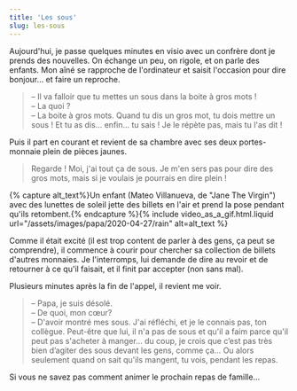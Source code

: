 ```yaml
---
title: 'Les sous'
slug: les-sous
---
```


Aujourd'hui, je passe quelques minutes en visio avec un confrère dont je prends
des nouvelles. On échange un peu, on rigole, et on parle des enfants. Mon aîné
se rapproche de l'ordinateur et saisit l'occasion pour dire bonjour… et faire un
reproche.

> – Il va falloir que tu mettes un sous dans la boite à gros mots !  
> – La quoi ?  
> – La boite à gros mots. Quand tu dis un gros mot, tu dois mettre un sous ! Et
> tu as dis… enfin… tu sais ! Je le répète pas, mais tu l'as dit !

Puis il part en courant et revient de sa chambre avec ses deux portes-monnaie
plein de pièces jaunes.

> Regarde ! Moi, j'ai tout ça de sous. Je m'en sers pas pour dire des gros mots,
> mais si je voulais je pourrais en dire plein !

{% capture alt_text%}Un enfant (Mateo Villanueva, de "Jane The Virgin") avec des
lunettes de soleil jette des billets en l'air et prend la pose pendant qu'ils
retombent.{% endcapture %}{% include video_as_a_gif.html.liquid
url="/assets/images/papa/2020-04-27/rain"
alt=alt_text
%}

Comme il était excité (il est trop content de parler à des gens, ça peut se
comprendre), il commence à courir pour chercher sa collection de billets
d'autres monnaies. Je l'interromps, lui demande de dire au revoir et de
retourner à ce qu'il faisait, et il finit par accepter (non sans mal).

Plusieurs minutes après la fin de l'appel, il revient me voir.

> – Papa, je suis désolé.  
> – De quoi, mon cœur?  
> – D'avoir montré mes sous. J'ai réfléchi, et je le connais pas, ton collègue.
> Peut-être que lui, il n'a pas de sous et qu'il a faim parce qu'il peut pas
> s'acheter à manger… du coup, je crois que c’est pas très bien d’agiter des
> sous devant les gens, comme ça… Ou alors seulement quand on sait qu'ils
> mangent, tu vois, pendant les repas.

Si vous ne savez pas comment animer le prochain repas de famille…
